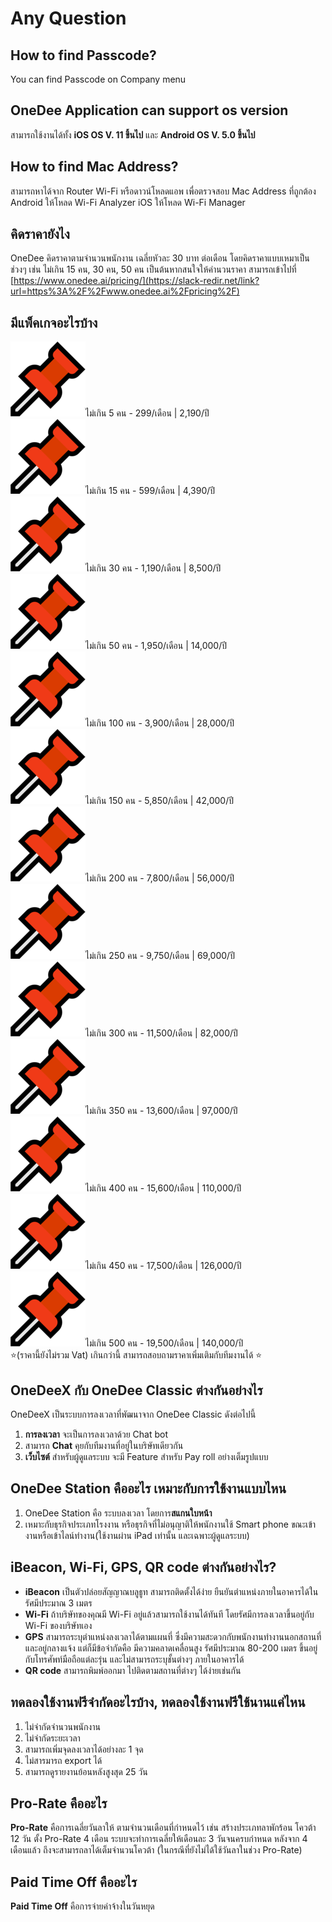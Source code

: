 # Any Question

## How to find Passcode?

You can find Passcode on Company menu

## **OneDee Application can support os version**

สามารถใช้งานได้ทั้ง **iOS OS V. 11 ขึ้นไป** และ **Android OS V. 5.0 ขึ้นไป**

## How to find Mac Address?

สามารถหาได้จาก Router Wi-Fi หรือดาวน์โหลดแอพ เพื่อตรวจสอบ Mac Address ที่ถูกต้อง Android ให้โหลด Wi-Fi Analyzer iOS ให้โหลด Wi-Fi Manager

## คิดราคายังไง

OneDee คิดราคาตามจำนวนพนักงาน เฉลี่ยหัวละ 30 บาท ต่อเดือน โดยคิดราคาแบบเหมาเป็นช่วงๆ เช่น ไม่เกิน 15 คน, 30 คน, 50 คน เป็นต้นหากสนใจให้คำนวนราคา สามารถเข้าไปที่ [https://www.onedee.ai/pricing/](https://slack-redir.net/link?url=https%3A%2F%2Fwww.onedee.ai%2Fpricing%2F)

## มีแพ็คเกจอะไรบ้าง

![](../../.gitbook/assets/image-21%20%284%29.png)ไม่เกิน 5 คน - 299/เดือน \| 2,190/ปี  
![](../../.gitbook/assets/image-21%20%285%29.png)ไม่เกิน 15 คน - 599/เดือน \| 4,390/ปี  
![](../../.gitbook/assets/image-21%20%286%29.png)ไม่เกิน 30 คน - 1,190/เดือน \| 8,500/ปี  
![](../../.gitbook/assets/image-21%20%281%29.png)ไม่เกิน 50 คน - 1,950/เดือน \| 14,000/ปี  
![](../../.gitbook/assets/image-21.png)ไม่เกิน 100 คน - 3,900/เดือน \| 28,000/ปี  
![](../../.gitbook/assets/image-21%20%282%29.png)ไม่เกิน 150 คน - 5,850/เดือน \| 42,000/ปี  
![](../../.gitbook/assets/image-21%20%283%29.png)ไม่เกิน 200 คน - 7,800/เดือน \| 56,000/ปี  
![](../../.gitbook/assets/image-4%20%284%29.png)ไม่เกิน 250 คน - 9,750/เดือน \| 69,000/ปี  
![](../../.gitbook/assets/image-4%20%283%29.png)ไม่เกิน 300 คน - 11,500/เดือน \| 82,000/ปี  
![](../../.gitbook/assets/image-4%20%282%29.png)ไม่เกิน 350 คน - 13,600/เดือน \| 97,000/ปี  
![](../../.gitbook/assets/image-4%20%281%29.png)ไม่เกิน 400 คน - 15,600/เดือน \| 110,000/ปี  
![](../../.gitbook/assets/image-4%20%285%29.png)ไม่เกิน 450 คน - 17,500/เดือน \| 126,000/ปี  
![](../../.gitbook/assets/image-4.png)ไม่เกิน 500 คน - 19,500/เดือน \| 140,000/ปี  
⭐\(ราคานี้ยังไม่รวม Vat\) เกินกว่านี้ สามารถสอบถามราคาเพิ่มเติมกับทีมงานได้ ⭐

## OneDeeX กับ OneDee Classic ต่างกันอย่างไร

OneDeeX เป็นระบบการลงเวลาที่พัฒนาจาก OneDee Classic ดังต่อไปนี้

1. **การลงเวลา** จะเป็นการลงเวลาด้วย Chat bot 
2. สามารถ **Chat** คุยกับทีมงานที่อยู่ในบริษัทเดียวกัน 
3. **เว็บไซต์** สำหรับผู้ดูแลระบบ จะมี Feature สำหรับ Pay roll อย่างเต็มรูปแบบ

## OneDee Station คืออะไร เหมาะกับการใช้งานแบบไหน

1. OneDee Station คือ ระบบลงเวลา โดยการ**สแกนใบหน้า**
2. เหมาะกับธุรกิจประเภทโรงงาน หรือธุรกิจที่ไม่อนุญาติให้พนักงานใช้ Smart phone ขณะเข้างานหรือเข้าไลน์ทำงาน\(ใช้งานผ่าน iPad เท่านั้น และเฉพาะผู้ดูแลระบบ\)

## iBeacon, Wi-Fi, GPS, QR code ต่างกันอย่างไร?

* **iBeacon** เป็นตัวปล่อยสัญญาณบลูธูท สามารถติดตั้งได้ง่าย ยืนยันตำแหน่งภายในอาคารได้ในรัศมีประมาณ 3 เมตร
* **Wi-Fi** ถ้าบริษัทของคุณมี Wi-Fi อยู่แล้วสามารถใช้งานได้ทันที โดยรัศมีการลงเวลาขึ้นอยู่กับ Wi-Fi ของบริษัทเอง
* **GPS** สามารถระบุตำแหน่งลงเวลาได้ตามแผนที่ ซึ่งมีความสะดวกกับพนักงานทำงานนอกสถานที่ และอยู่กลางแจ้ง แต่ก็มีข้อจำกัดคือ มีความคลาดเคลื่อนสูง รัศมีประมาณ 80-200 เมตร ขึ้นอยู่กับโทรศัพท์มือถือแต่ละรุ่น และไม่สามารถระบุชั้นต่างๆ ภายในอาคารได้
* **QR code** สามารถพิมพ์ออกมา ไปติดตามสถานที่ต่างๆ ได้ง่ายเช่นกัน

## ทดลองใช้งานฟรีจำกัดอะไรบ้าง, ทดลองใช้งานฟรีใช้นานแค่ไหน

1. ไม่จำกัดจำนวนพนักงาน
2. ไม่จำกัดระยะเวลา
3. สามารถเพิ่มจุดลงเวลาได้อย่างละ 1 จุด
4. ไม่สารมารถ export ได้
5. สามารถดูรายงานย้อนหลังสูงสุด 25 วัน

## Pro-Rate คืออะไร

**Pro-Rate** คือการเฉลี่ยวันลาให้ ตามจำนวนเดือนที่กำหนดไว้ เช่น สร้างประเภทลาพักร้อน โควต้า 12 วัน ตั้ง Pro-Rate 4 เดือน ระบบจะทำการเฉลี่ยให้เดือนละ 3 วันจนครบกำหนด หลังจาก 4 เดือนแล้ว ถึงจะสามารถลาได้เต็มจำนวนโควต้า \(ในกรณีที่ยังไม่ได้ใช้วันลาในช่วง Pro-Rate\)

## Paid Time Off คืออะไร

**Paid Time Off** คือการจ่ายค่าจ้างในวันหยุด

